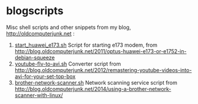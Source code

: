 blogscripts
===========

Misc shell scripts and other snippets from my blog, http://oldcomputerjunk.net :

1. [start_huawei_e173.sh](start_huawei_e173.sh) Script for starting e173 modem, from http://blog.oldcomputerjunk.net/2011/optus-huawei-e173-or-e1752-in-debian-squeeze
2. [youtube-flv-to-avi.sh](youtube-flv-to-avi.sh) Converter script from http://blog.oldcomputerjunk.net/2012/remastering-youtube-videos-into-avi-for-your-set-top-box
3. [brother-network-scanner.sh](brother-network-scanner.sh) Network scanning service script from http://blog.oldcomputerjunk.net/2014/using-a-brother-network-scanner-with-linux/
